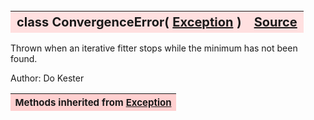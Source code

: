 ---
---
<br><br><br>

<a name="ConvergenceError"></a>
<table><thead style="background-color:#FFE0E0; width:100%; font-size:20px"><tr><th style="text-align:left">
<strong>class ConvergenceError(</strong> <a href="./Exception.html">Exception</a> )</th><th style="text-align:right"><a href=https://github.com/dokester/BayesicFitting/blob/master/BayesicFitting/source/ConvergenceError.py target=_blank>Source</a></th></tr></thead></table>
<p>

Thrown when an iterative fitter stops while the minimum has not been found.

Author:       Do Kester


<table><thead style="background-color:#FFD0D0; width:100%; font-size:15px"><tr><th style="text-align:left">
<strong>Methods inherited from</strong> <a href="./Exception.html">Exception</a></th></tr></thead></table>


